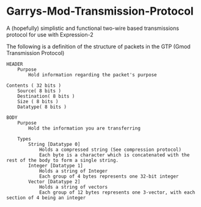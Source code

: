 # Garrys-Mod-Transmission-Protocol
A (hopefully) simplistic and functional two-wire based transmissions protocol for use with Expression-2

The following is a definition of the structure of packets in the GTP (Gmod Transmission Protocol)

    HEADER
        Purpose
            Hold information regarding the packet's purpose

    Contents ( 32 bits )
        Source( 8 bits )
        Destination( 8 bits )
        Size ( 8 bits )
        Datatype( 8 bits )
        
    BODY
        Purpose
            Hold the information you are transferring
        
        Types
            String [Datatype 0]
                Holds a compressed string (See compression protocol)
                Each byte is a character which is concatenated with the rest of the body to form a single string.
            Integer [Datatype 1]
                Holds a string of Integer
                Each group of 4 bytes represents one 32-bit integer
            Vector [Datatype 2]
                Holds a string of vectors
                Each group of 12 bytes represents one 3-vector, with each section of 4 being an integer

